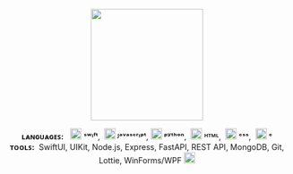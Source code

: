 <p align="center"><img src="https://res.cloudinary.com/dcybeprh9/image/upload/v1715395116/logo_ypogsp.png" width="200" height="auto"></img></p>


<p align="center">
<b>ʟᴀɴɢᴜᴀɢᴇꜱ:</b>   &nbsp;   <a href="https://www.swift.org"><img width="20" height="20" alt="Image" src="https://github.com/user-attachments/assets/eafc9288-21b9-4053-be5b-5e355c7a9067" /></a> <b>ˢʷᶦᶠᵗ</b>,&nbsp; <a href="https://developer.mozilla.org/en-US/docs/Web/JavaScript" target="_blank" rel="noreferrer"><img src="https://raw.githubusercontent.com/danielcranney/readme-generator/main/public/icons/skills/javascript-colored.svg" width="20" height="20" alt="JavaScript" /></a><b> ᴶᵃᵛᵃˢᶜʳᶦᵖᵗ</b>,&nbsp;<a href="https://www.python.org/" target="_blank" rel="noreferrer"><img src="https://raw.githubusercontent.com/danielcranney/readme-generator/main/public/icons/skills/python-colored.svg" width="20" height="20" alt="Python" /></a>  <b>ᵖʸᵗʰᵒⁿ</b>, &nbsp;<a href="https://developer.mozilla.org/en-US/docs/Glossary/HTML5" target="_blank" rel="noreferrer"><img src="https://raw.githubusercontent.com/danielcranney/readme-generator/main/public/icons/skills/html5-colored.svg" width="20" height="20" alt="HTML5" /></a> <b>ᴴᵀᴹᴸ</b>,&nbsp; <a href="https://www.w3.org/TR/CSS/#css" target="_blank" rel="noreferrer"><img src="https://raw.githubusercontent.com/danielcranney/readme-generator/main/public/icons/skills/css3-colored.svg" width="20" height="20" alt="CSS3" /></a> <b>ᶜˢˢ</b>,&nbsp; <img width="20" height="20" alt="Image" src="https://github.com/user-attachments/assets/71f5aac6-73ad-4763-af2e-b57d740c1a80" />  <b>ᶜ</b>
</br><b>ᴛᴏᴏʟꜱ:</b>&nbsp; SwiftUI, UIKit, Node.js, Express, FastAPI, REST API, MongoDB, Git, Lottie, WinForms/WPF <img width="20" height="20" src="https://github.com/user-attachments/assets/adadd61b-a250-41e9-94e1-afa03a987a58"/> </p> 

